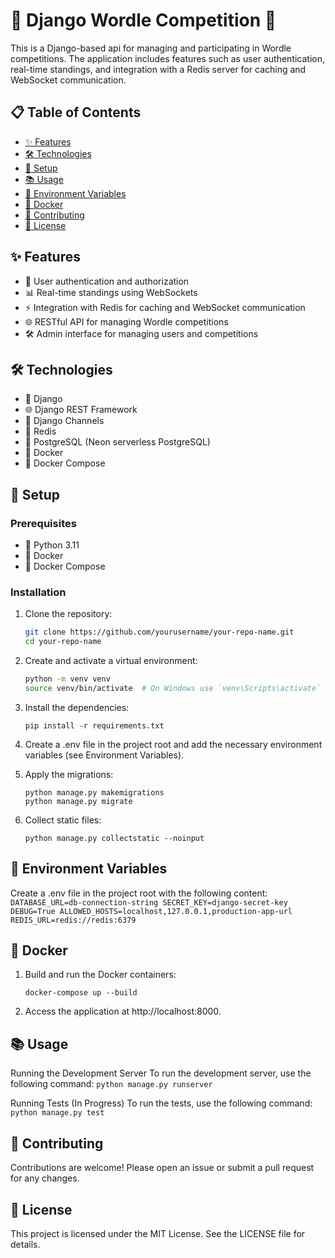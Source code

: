 # 🎉 Django Wordle Competition 🎉

This is a Django-based api for managing and participating in Wordle competitions. The application includes features such as user authentication, real-time standings, and integration with a Redis server for caching and WebSocket communication.

## 📋 Table of Contents

- [✨ Features](#-features)
- [🛠 Technologies](#-technologies)
- [🚀 Setup](#-setup)
- [📚 Usage](#-usage)
- [🔧 Environment Variables](#-environment-variables)
- [🐳 Docker](#-docker)
- [🤝 Contributing](#-contributing)
- [📜 License](#-license)

## ✨ Features

- 🔐 User authentication and authorization
- 📊 Real-time standings using WebSockets
- ⚡ Integration with Redis for caching and WebSocket communication
- 🌐 RESTful API for managing Wordle competitions
- 🛠 Admin interface for managing users and competitions

## 🛠 Technologies

- 🐍 Django
- 🌐 Django REST Framework
- 🔌 Django Channels
- 🐘 Redis
- 🐘 PostgreSQL (Neon serverless PostgreSQL)
- 🐳 Docker
- 🐳 Docker Compose

## 🚀 Setup

### Prerequisites

- 🐍 Python 3.11
- 🐳 Docker
- 🐳 Docker Compose

### Installation

1. Clone the repository:

   ```sh
   git clone https://github.com/yourusername/your-repo-name.git
   cd your-repo-name
   ```

2. Create and activate a virtual environment:
    ```sh
    python -m venv venv
    source venv/bin/activate  # On Windows use `venv\Scripts\activate`
    ```

3. Install the dependencies:
    ```
    pip install -r requirements.txt
    ```
4. Create a .env file in the project root and add the necessary environment variables (see Environment Variables).

5. Apply the migrations:
    ```
    python manage.py makemigrations
    python manage.py migrate
    ```
6. Collect static files:
    ```
    python manage.py collectstatic --noinput
    ```

## 🔧 Environment Variables
Create a .env file in the project root with the following content:
    ```
    DATABASE_URL=db-connection-string
    SECRET_KEY=django-secret-key
    DEBUG=True
    ALLOWED_HOSTS=localhost,127.0.0.1,production-app-url
    REDIS_URL=redis://redis:6379
    ```

## 🐳 Docker
1. Build and run the Docker containers:
    ```
    docker-compose up --build
    ```
2. Access the application at http://localhost:8000.

## 📚 Usage
Running the Development Server
To run the development server, use the following command:
    ```
    python manage.py runserver
    ```

Running Tests (In Progress)
To run the tests, use the following command:
    ```
    python manage.py test
    ```

## 🤝 Contributing
Contributions are welcome! Please open an issue or submit a pull request for any changes.

## 📜 License
This project is licensed under the MIT License. See the LICENSE file for details.

